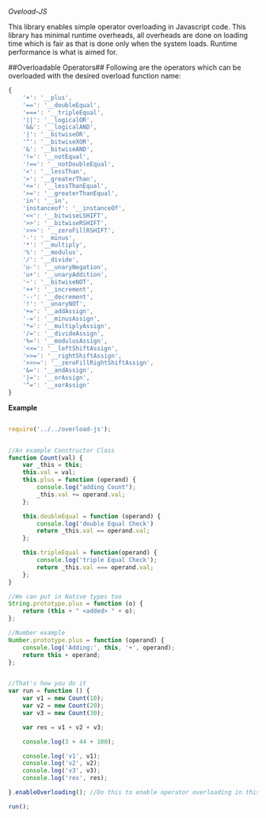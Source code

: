 *Oveload-JS*

This library enables simple operator overloading in Javascript code. This library has minimal runtime overheads, all overheads are done on loading time which is fair as that is done only when the system loads. Runtime performance is what is aimed for.

##Overloadable Operators##
Following are the operators which can be overloaded with the desired overload function name:
```javascript
{
    '+': '__plus',
    '==': '__doubleEqual',
    '===': '__tripleEqual',
    '||': '__logicalOR',
    '&&': '__logicalAND',
    '|': '__bitwiseOR',
    '^': '__bitwiseXOR',
    '&': '__bitwiseAND',
    '!=': '__notEqual',
    '!==': '__notDoubleEqual',
    '<': '__lessThan',
    '>': '__greaterThan',
    '<=': '__lessThanEqual',
    '>=': '__greaterThanEqual',
    'in': '__in',
    'instanceof': '__instanceOf',
    '<<': '__bitwiseLSHIFT',
    '>>': '__bitwiseRSHIFT',
    '>>>': '__zeroFillRSHIFT',
    '-': '__minus',
    '*': '__multiply',
    '%': '__modulus',
    '/': '__divide',
    'u-': '__unaryNegation',
    'u+': '__unaryAddition',
    '~': '__bitwiseNOT',
    '++': '__increment',
    '--': '__decrement',
    '!': '__unaryNOT',
    '+=': '__addAssign',
    '-=': '__minusAssign',
    '*=': '__multiplyAssign',
    '/=': '__divideAssign',
    '%=': '__modulusAssign',
    '<<=': '__leftShiftAssign',
    '>>=': '__rightShiftAssign',
    '>>>=': '__zeroFillRightShiftAssign',
    '&=': '__andAssign',
    '|=': '__orAssign',
    '^=': '__xorAssign'
}
```

**Example**
```javascript

require('../../overload-js');


//An example Constructor Class
function Count(val) {
    var _this = this;
    this.val = val;
    this.plus = function (operand) {
        console.log("adding Count");
        _this.val += operand.val;
    };

    this.doubleEqual = function (operand) {
        console.log('double Equal Check')
        return _this.val == operand.val;
    };

    this.tripleEqual = function(operand) {
        console.log('triple Equal Check');
        return _this.val === operand.val;
    };
}

//We can put in Native types too
String.prototype.plus = function (o) {
    return (this + " <added> " + o);
};

//Number example
Number.prototype.plus = function (operand) {
    console.log('Adding:', this, '+', operand);
    return this + operand;
};


//That's how you do it
var run = function () {
    var v1 = new Count(10);
    var v2 = new Count(20);
    var v3 = new Count(30);

    var res = v1 + v2 + v3;

    console.log(3 + 44 + 100);

    console.log('v1', v1);
    console.log('v2', v2);
    console.log('v3', v3);
    console.log('res', res);

}.enableOverloading(); //Do this to enable operator overloading in this function. We don't recommend global enablement as that would be confusing.

run();


```